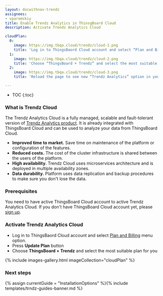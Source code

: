 ```yaml
---
layout: docwithnav-trendz
assignees:
- vparomskiy
title: Enable Trendz Analytics in ThinsgBoard Cloud 
description: Activate Trendz Analytics Cloud

cloudPlan:
  0:
    image: https://img.tbqa.cloud/trendz/cloud-1.png
    title: 'Log in to ThingsBaord Cloud account and select “Plan and Billing” menu option. Press “Update Plan” button'
  1:
    image: https://img.tbqa.cloud/trendz/cloud-2.png
    title: 'Choose “ThingsBoard + Trendz” and select the most suitable plan for you'
  2:
    image: https://img.tbqa.cloud/trendz/cloud-3.png
    title: 'Reload the page to see new “Trendz Analytics” option in your ThingsBoard Menu'

---
```


* TOC
{:toc}

### What is Trendz Cloud

The Trendz Analytics Cloud is a fully managed, scalable and fault-tolerant version of [Trendz Analytics product](/products/trendz/). It is already integrated with ThingsBoard Cloud and can be used to analyze your data from ThingsBoard Cloud.

- **Improved time to market.** Save time on maintenance of the platform or configuration of the features.
- **Reduced costs.** The cost of the cluster infrastructure is shared between the users of the platform.
- **High availability.** Trendz Cloud uses microservices architecture and is deployed in multiple availability zones.
- **Data durability.** Platform uses data replication and backup procedures to make sure you don't lose the data.

### Prerequisites

You need to have active ThingsBoard Cloud account to active Trendz Analytics Cloud. If you don't have ThingsBoard Cloud account yet, please [sign up](https://thingsboard.cloud/signup). 

### Activate Trendz Analytics Cloud

- Log in to ThingsBaord Cloud account and select [Plan and Billing](https://thingsboard.cloud/billing) menu option.
- Press **Update Plan** button
- Choose **ThingsBoard + Trendz** and select the most suitable plan for you


{% include images-gallery.html imageCollection="cloudPlan" %}

### Next steps

{% assign currentGuide = "InstallationOptions" %}{% include templates/trndz-guides-banner.md %}
